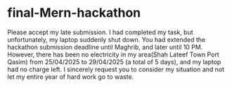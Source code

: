 # final-Mern-hackathon
Please accept my late submission. I had completed my task, but unfortunately, my laptop suddenly shut down. You had extended the hackathon submission deadline until Maghrib, and later until 10 PM. However, there has been no electricity in my area(Shah Lateef Town Port Qasim) from 25/04/2025 to 29/04/2025 (a total of 5 days), and my laptop had no charge left. I sincerely request you to consider my situation and not let my entire year of hard work go to waste.
